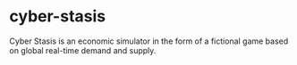 # cyber-stasis
Cyber Stasis is an economic simulator in the form of a fictional game based on global real-time demand and supply.
